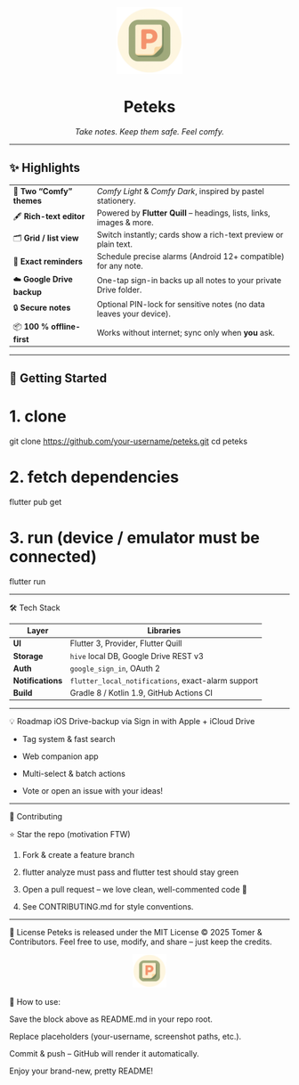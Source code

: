 <!--
  README.md  –  Peteks ✨
  A cozy, theme-able note-taking app with rich-text editing & automatic Drive backups
-->

<p align="center">
  <img src="assets/icons/playstore.png" height="120" alt="Peteks logo" />
</p>

<h1 align="center">Peteks</h1>
<p align="center">
  <i>Take notes.  Keep them safe.  Feel comfy.</i>
</p>

---

## ✨ Highlights

| | |
|---|---|
| 🎨 **Two “Comfy” themes** | _Comfy Light_ & _Comfy Dark_, inspired by pastel stationery. |
| 🖋 **Rich-text editor** | Powered by **Flutter Quill** – headings, lists, links, images & more. |
| 🗂 **Grid / list view** | Switch instantly; cards show a rich-text preview or plain text. |
| 🔔 **Exact reminders** | Schedule precise alarms (Android 12+ compatible) for any note. |
| ☁️ **Google Drive backup** | One-tap sign-in backs up all notes to your private Drive folder. |
| 🔒 **Secure notes** | Optional PIN-lock for sensitive notes (no data leaves your device). |
| 📦 **100 % offline-first** | Works without internet; sync only when **you** ask. |


---

## 🚀 Getting Started

# 1. clone
git clone https://github.com/your-username/peteks.git
cd peteks

# 2. fetch dependencies
flutter pub get

# 3. run (device / emulator must be connected)
flutter run

---
🛠 Tech Stack

| Layer             | Libraries                                          |
| ----------------- | -------------------------------------------------- |
| **UI**            | Flutter 3, Provider, Flutter Quill                 |
| **Storage**       | `hive` local DB, Google Drive REST v3              |
| **Auth**          | `google_sign_in`, OAuth 2                          |
| **Notifications** | `flutter_local_notifications`, exact-alarm support |
| **Build**         | Gradle 8 / Kotlin 1.9, GitHub Actions CI           |

---

💡 Roadmap
 iOS Drive-backup via Sign in with Apple + iCloud Drive

- Tag system & fast search

- Web companion app

- Multi-select & batch actions

- Vote or open an issue with your ideas!

---

🤝 Contributing

⭐ Star the repo (motivation FTW)

1. Fork & create a feature branch

2. flutter analyze must pass and flutter test should stay green

3. Open a pull request – we love clean, well-commented code 🙂

4. See CONTRIBUTING.md for style conventions.

---

📃 License
Peteks is released under the MIT License © 2025 Tomer & Contributors.
Feel free to use, modify, and share – just keep the credits.

<p align="center">
  <img src="assets/icons/playstore.png" height="60" alt="Peteks mini logo" />
</p>

🔹 How to use:

Save the block above as README.md in your repo root.

Replace placeholders (your-username, screenshot paths, etc.).

Commit & push – GitHub will render it automatically.

Enjoy your brand-new, pretty README!
